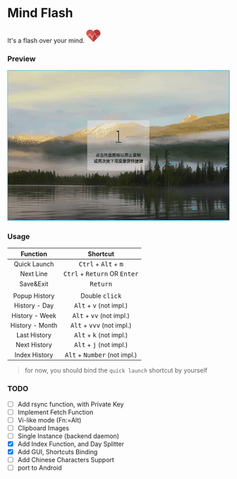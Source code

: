 # Mind Flash

It's a flash over your mind. <img src="./icons/pulse_heart.png" width="32">

### Preview

![preview-00](./previews/preview-00.gif)

### Usage

|    Function     |                 Shortcut                 |
| :-------------: | :--------------------------------------: |
|  Quick Launch   | <kbd>Ctrl</kbd> + <kbd>Alt</kbd> + <kbd>m</kbd> |
|    Next Line    | <kbd>Ctrl</kbd> + <kbd>Return</kbd> OR <kbd>Enter</kbd> |
|    Save&Exit    |            <kbd>Return</kbd>             |
|                 |                                          |
|  Popup History  |         Double <kbd>click</kbd>          |
|  History - Day  | <kbd>Alt</kbd> + <kbd>v</kbd> (not impl.) |
| History - Week  | <kbd>Alt</kbd> + <kbd>vv</kbd> (not impl.) |
| History - Month | <kbd>Alt</kbd> + <kbd>vvv</kbd> (not impl.) |
|  Last History   | <kbd>Alt</kbd> + <kbd>k</kbd> (not impl.) |
|  Next History   | <kbd>Alt</kbd> + <kbd>j</kbd> (not impl.) |
|  Index History  | <kbd>Alt</kbd> + <kbd>Number</kbd> (not impl.) |

> for now, you should bind the `quick launch` shortcut by yourself

### TODO

- [ ] Add rsync function, with Private Key
- [ ] Implement Fetch Function
- [ ] Vi-like mode (Fn:=Alt)
- [ ] Clipboard Images
- [ ] Single Instance (backend daemon)
- [x] Add Index Function, and Day Splitter
- [x] Add GUI, Shortcuts Binding
- [ ] Add Chinese Characters Support
- [ ] port to Android